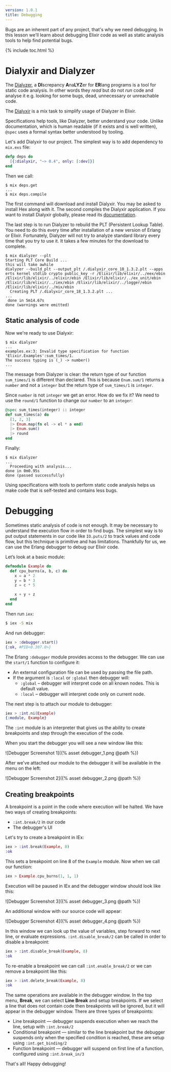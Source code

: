 ```yaml
---
version: 1.0.1
title: Debugging
---
```


Bugs are an inherent part of any project, that's why we need debugging.
In this lesson we'll learn about debugging Elixir code as well as static analysis tools to help find potential bugs.

{% include toc.html %}

# Dialyxir and Dialyzer

The [Dialyzer](http://erlang.org/doc/man/dialyzer.html), a **DI**screpancy **A**na**LYZ**er for **ER**lang programs is a tool for static code analysis.
In other words they _read_ but do not _run_ code and analyse it e.g.
looking for some bugs, dead, unnecessary or unreachable code.

The [Dialyxir](https://github.com/jeremyjh/dialyxir) is a mix task to simplify usage of Dialyzer in Elixir.

Specifications help tools, like Dialyzer, better understand your code.
Unlike documentation, which is human readable (if it exists and is well written), `@spec` uses a formal syntax better understood by tooling.

Let's add Dialyxir to our project.
The simplest way is to add dependency to `mix.exs` file:

```elixir
defp deps do
  [{:dialyxir, "~> 0.4", only: [:dev]}]
end
```

Then we call:

```shell
$ mix deps.get
...
$ mix deps.compile
```

The first command will download and install Dialyxir.
You may be asked to install Hex along with it.
The second compiles the Dialyxir application.
If you want to install Dialyxir globally, please read its [documentation](https://github.com/jeremyjh/dialyxir#installation).

The last step is to run Dialyzer to rebuild the PLT (Persistent Lookup Table).
You need to do this every time after installation of a new version of Erlang or Elixir.
Fortunately, Dialyzer will not try to analyze standard library every time that you try to use it.
It takes a few minutes for the download to complete.

```shell
$ mix dialyzer --plt
Starting PLT Core Build ...
this will take awhile
dialyzer --build_plt --output_plt /.dialyxir_core_18_1.3.2.plt --apps erts kernel stdlib crypto public_key -r /Elixir/lib/elixir/../eex/ebin /Elixir/lib/elixir/../elixir/ebin /Elixir/lib/elixir/../ex_unit/ebin /Elixir/lib/elixir/../iex/ebin /Elixir/lib/elixir/../logger/ebin /Elixir/lib/elixir/../mix/ebin
  Creating PLT /.dialyxir_core_18_1.3.2.plt ...
...
 done in 5m14.67s
done (warnings were emitted)
```

## Static analysis of code

Now we're ready to use Dialyxir:

```shell
$ mix dialyzer
...
examples.ex:3: Invalid type specification for function 'Elixir.Examples':sum_times/1.
The success typing is (_) -> number()
...
```

The message from Dialyzer is clear: the return type of our function `sum_times/1` is different than declared.
This is because `Enum.sum/1` returns a `number` and not a `integer` but the return type of `sum_times/1` is `integer`.

Since `number` is not `integer` we get an error.
How do we fix it? We need to use the `round/1` function to change our `number` to an `integer`:

```elixir
@spec sum_times(integer) :: integer
def sum_times(a) do
  [1, 2, 3]
  |> Enum.map(fn el -> el * a end)
  |> Enum.sum()
  |> round
end
```

Finally:

```shell
$ mix dialyzer
...
  Proceeding with analysis...
done in 0m0.95s
done (passed successfully)
```

Using specifications with tools to perform static code analysis helps us make code that is self-tested and contains less bugs.

# Debugging

Sometimes static analysis of code is not enough.
It may be necessary to understand the execution flow in order to find bugs.
The simplest way is to put output statements in our code like `IO.puts/2` to track values and code flow, but this technique is primitive and has limitations.
Thankfully for us, we can use the Erlang debugger to debug our Elixir code.

Let’s look at a basic module:

```elixir
defmodule Example do
  def cpu_burns(a, b, c) do
    x = a * 2
    y = b * 3
    z = c * 5

    x + y + z
  end
end
```

Then run `iex`:

```bash
$ iex -S mix
```

And run debugger:

```elixir
iex > :debugger.start()
{:ok, #PID<0.307.0>}
```

The Erlang `:debugger` module provides access to the debugger.
We can use the `start/1` function to configure it:

+ An external configuration file can be used by passing the file path.
+ If the argument is `:local` or `:global` then debugger will:
    + `:global` – debugger will interpret code on all known nodes.
This is default value.
    + `:local` – debugger will interpret code only on current node.

The next step is to attach our module to debugger:

```elixir
iex > :int.ni(Example)
{:module, Example}
```

The `:int` module is an interpreter that gives us the ability to create breakpoints and step through the execution of the code.

When you start the debugger you will see a new window like this:

![Debugger Screenshot 1]({% asset debugger_1.png @path %})

After we've attached our module to the debugger it will be available in the menu on the left:

![Debugger Screenshot 2]({% asset debugger_2.png @path %})

## Creating breakpoints

A breakpoint is a point in the code where execution will be halted.
We have two ways of creating breakpoints:

+ `:int.break/2` in our code
+ The debugger's UI

Let's try to create a breakpoint in IEx:

```elixir
iex > :int.break(Example, 8)
:ok
```

This sets a breakpoint on line 8 of the `Example` module.
Now when we call our function:

```elixir
iex > Example.cpu_burns(1, 1, 1)
```

Execution will be paused in IEx and the debugger window should look like this:

![Debugger Screenshot 3]({% asset debugger_3.png @path %})

An additional window with our source code will appear:

![Debugger Screenshot 4]({% asset debugger_4.png @path %})

In this window we can look up the value of variables, step forward to next line, or evaluate expressions.
`:int.disable_break/2` can be called in order to disable a breakpoint:

```elixir
iex > :int.disable_break(Example, 8)
:ok
```

To re-enable a breakpoint we can call `:int.enable_break/2` or we can remove a breakpoint like this:

```elixir
iex > :int.delete_break(Example, 8)
:ok
```

The same operations are available in the debugger window.
In the top menu, __Break__, we can select __Line Break__ and setup breakpoints.
If we select a line that does not contain code then breakpoints will be ignored, but it will appear in the debugger window.
There are three types of breakpoints:

+ Line breakpoint — debugger suspends execution when we reach the line, setup with `:int.break/2`
+ Conditional breakpoint — similar to the line breakpoint but the debugger suspends only when the specified condition is reached, these are setup using `:int.get_binding/2`
+ Function breakpoint — debugger will suspend on first line of a function, configured using `:int.break_in/3`

That's all! Happy debugging!
